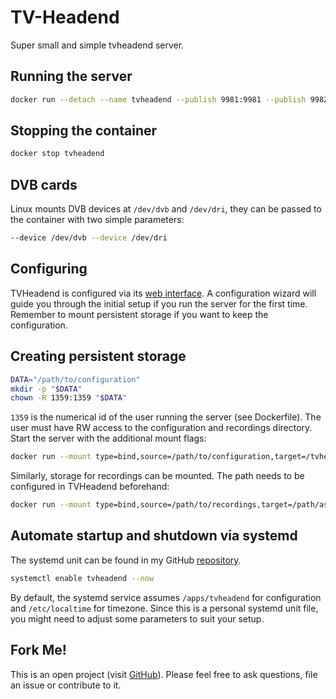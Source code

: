 # TV-Headend
Super small and simple tvheadend server.

## Running the server
```bash
docker run --detach --name tvheadend --publish 9981:9981 --publish 9982:9982 hetsh/tvheadend
```

## Stopping the container
```bash
docker stop tvheadend
```

## DVB cards
Linux mounts DVB devices at `/dev/dvb` and `/dev/dri`, they can be passed to the container with two simple parameters:
```bash
--device /dev/dvb --device /dev/dri
```

## Configuring
TVHeadend is configured via its [web interface](http://localhost:9981).
A configuration wizard will guide you through the initial setup if you run the server for the first time.
Remember to mount persistent storage if you want to keep the configuration.

## Creating persistent storage
```bash
DATA="/path/to/configuration"
mkdir -p "$DATA"
chown -R 1359:1359 "$DATA"
```
`1359` is the numerical id of the user running the server (see Dockerfile).
The user must have RW access to the configuration and recordings directory.
Start the server with the additional mount flags:
```bash
docker run --mount type=bind,source=/path/to/configuration,target=/tvheadend-data ...
```
Similarly, storage for recordings can be mounted. The path needs to be configured in TVHeadend beforehand:
```bash
docker run --mount type=bind,source=/path/to/recordings,target=/path/as/configured ...
```

## Automate startup and shutdown via systemd
The systemd unit can be found in my GitHub [repository](https://github.com/Hetsh/docker-tvheadend).
```bash
systemctl enable tvheadend --now
```
By default, the systemd service assumes `/apps/tvheadend` for configuration and `/etc/localtime` for timezone.
Since this is a personal systemd unit file, you might need to adjust some parameters to suit your setup.

## Fork Me!
This is an open project (visit [GitHub](https://github.com/Hetsh/docker-tvheadend)).
Please feel free to ask questions, file an issue or contribute to it.
